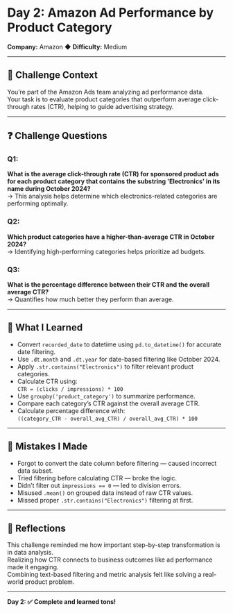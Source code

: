 # Day 2: Amazon Ad Performance by Product Category  
**Company:** Amazon ◆ **Difficulty:** Medium  

---

## 📘 Challenge Context  
You’re part of the Amazon Ads team analyzing ad performance data.  
Your task is to evaluate product categories that outperform average click-through rates (CTR), helping to guide advertising strategy.  

---

## ❓ Challenge Questions  

### Q1:  
**What is the average click-through rate (CTR) for sponsored product ads for each product category that contains the substring 'Electronics' in its name during October 2024?**  
→ This analysis helps determine which electronics-related categories are performing optimally.  

### Q2:  
**Which product categories have a higher-than-average CTR in October 2024?**  
→ Identifying high-performing categories helps prioritize ad budgets.  

### Q3:  
**What is the percentage difference between their CTR and the overall average CTR?**  
→ Quantifies how much better they perform than average.  

---
## 🧠 What I Learned  
- Convert `recorded_date` to datetime using `pd.to_datetime()` for accurate date filtering.  
- Use `.dt.month` and `.dt.year` for date-based filtering like October 2024.  
- Apply `.str.contains("Electronics")` to filter relevant product categories.  
- Calculate CTR using:  
  `CTR = (clicks / impressions) * 100`  
- Use `groupby('product_category')` to summarize performance.  
- Compare each category’s CTR against the overall average CTR.  
- Calculate percentage difference with:  
  `((category_CTR - overall_avg_CTR) / overall_avg_CTR) * 100`

---

## 🐛 Mistakes I Made  
- Forgot to convert the date column before filtering — caused incorrect data subset.  
- Tried filtering before calculating CTR — broke the logic.  
- Didn’t filter out `impressions == 0` — led to division errors.  
- Misused `.mean()` on grouped data instead of raw CTR values.  
- Missed proper `.str.contains("Electronics")` filtering at first.

---

## 🌟 Reflections  
This challenge reminded me how important step-by-step transformation is in data analysis.  
Realizing how CTR connects to business outcomes like ad performance made it engaging.  
Combining text-based filtering and metric analysis felt like solving a real-world product problem.

---

**Day 2: ✅ Complete and learned tons!**
